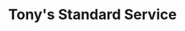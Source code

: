 ---
title: "Tony's Standard Service"
url: /south-beloit/tonys-standard-service/
shop: car repair
---